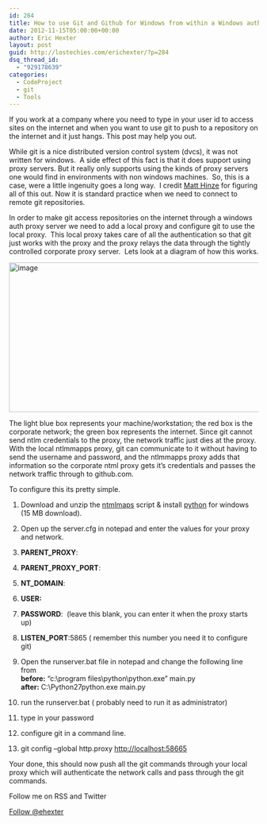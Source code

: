 ```yaml
---
id: 284
title: How to use Git and Github for Windows from within a Windows auth proxy network.
date: 2012-11-15T05:00:00+00:00
author: Eric Hexter
layout: post
guid: http://lostechies.com/erichexter/?p=284
dsq_thread_id:
  - "929178639"
categories:
  - CodeProject
  - git
  - Tools
---
```

If you work at a company where you need to type in your user id to access sites on the internet and when you want to use git to push to a repository on the internet and it just hangs. This post may help you out.

While git is a nice distributed version control system (dvcs), it was not written for windows.&nbsp; A side effect of this fact is that it does support using proxy servers. But it really only supports using the kinds of proxy servers one would find in environments with non windows machines.&nbsp; So, this is a case, were a little ingenuity goes a long way.&nbsp; I credit [Matt Hinze](http://lostechies.com/matthinze/) for figuring all of this out. Now it is standard practice when we need to connect to remote git repositories.

In order to make git access repositories on the internet through a windows auth proxy server we need to add a local proxy and configure git to use the local proxy.&nbsp; This local proxy takes care of all the authentication so that git just works with the proxy and the proxy relays the data through the tightly controlled corporate proxy server.&nbsp; Lets look at a diagram of how this works.

[<img style="background-image: none; border-bottom: 0px; border-left: 0px; padding-left: 0px; padding-right: 0px; display: inline; border-top: 0px; border-right: 0px; padding-top: 0px" title="image" border="0" alt="image" src="http://lostechies.com/erichexter/files/2012/11/image_thumb14.png" width="658" height="301" />](http://lostechies.com/erichexter/files/2012/11/image14.png)

The light blue box represents your machine/workstation; the red box is the corporate network; the green box represents the internet. Since git cannot send ntlm credentials to the proxy, the network traffic just dies at the proxy.&nbsp; With the local ntlmmapps proxy, git can communicate to it without having to send the username and password, and the ntlmmapps proxy adds that information so the corporate ntml proxy gets it’s credentials and passes the network traffic through to github.com. 

To configure this its pretty simple.

  1. Download and unzip the [ntmlmaps](http://sourceforge.net/projects/ntlmaps/files/ntlmaps/ntlmaps-0.9.9.0.1/ntlmaps-0.9.9.0.1.zip/download) script & install [python](http://www.python.org/ftp/python/2.7.3/python-2.7.3.amd64.msi) for windows (15 MB download).
  2. Open up the server.cfg in notepad and enter the values for your proxy and network.
  1. **PARENT_PROXY**:
  2. **PARENT\_PROXY\_PORT**:
  3. **NT_DOMAIN**:
  4. **USER:**
  5. **PASSWORD**:&nbsp; (leave this blank, you can enter it when the proxy starts up)
  6. **LISTEN_PORT**:5865 ( remember this number you need it to configure git)

  3. Open the runserver.bat file in notepad and change the following line from   
    **before:** &#8220;c:\program files\python\python.exe&#8221; main.py  
    **after:** C:\Python27python.exe main.py
  4. run the runserver.bat ( probably need to run it as administrator)
  5. type in your password
  6. configure git in a command line.
  1. git config &#8211;global http.proxy <http://localhost:58665>

Your done, this should now push all the git commands through your local proxy which will authenticate the network calls and pass through the git commands.

Follow me on RSS and Twitter
  
<a href="https://twitter.com/ehexter" style="float:left;valign:top" class="twitter-follow-button" data-show-count="false" data-size="large">Follow @ehexter</a><a style="float:left" href="http://feeds.feedburner.com/EricHexter" title="Subscribe to my feed" rel="alternate" type="application/rss+xml"><img src="http://www.feedburner.com/fb/images/pub/feed-icon32x32.png" alt="" style="border:0;padding-right:10px" /></a>